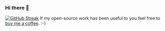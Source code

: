### Hi there 👋

<!--
**komen205/komen205** is a ✨ _special_ ✨ repository because its `README.md` (this file) appears on your GitHub profile.

Here are some ideas to get you started:

- 🔭 I’m currently working on ...
- 🌱 I’m currently learning ...
- 👯 I’m looking to collaborate on ...
- 🤔 I’m looking for help with ...
- 💬 Ask me about ...
- 😄 Pronouns: ...
- ⚡ Fun fact: ...
-->

[![GitHub Streak](https://github-readme-streak-stats.herokuapp.com?user=komen205&hide_border=true&date_format=j%20M%5B%20Y%5D)](https://git.io/streak-stats)
If my open-source work has been useful to you feel free to [buy me a coffee](https://www.buymeacoffee.com/komen205). :-)
